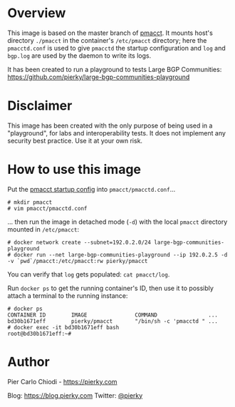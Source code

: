 # Overview

This image is based on the master branch of [pmacct](https://github.com/pmacct/pmacct). It mounts host's directory `./pmacct` in the container's `/etc/pmacct` directory; here the `pmacctd.conf` is used to give `pmacctd` the startup configuration and `log` and `bgp.log` are used by the daemon to write its logs.

It has been created to run a playground to tests Large BGP Communities: https://github.com/pierky/large-bgp-communities-playground

# Disclaimer

This image has been created with the only purpose of being used in a "playground", for labs and interoperability tests. It does not implement any security best practice. Use it at your own risk.

# How to use this image

Put the [pmacct startup config](http://wiki.pmacct.net/OfficialConfigKeys) into `pmacct/pmacctd.conf`...

```
# mkdir pmacct
# vim pmacct/pmacctd.conf
```

... then run the image in detached mode (`-d`) with the local `pmacct` directory mounted in `/etc/pmacct`:

```
# docker network create --subnet=192.0.2.0/24 large-bgp-communities-playground
# docker run --net large-bgp-communities-playground --ip 192.0.2.5 -d -v `pwd`/pmacct:/etc/pmacct:rw pierky/pmacct
```

You can verify that `log` gets populated: `cat pmacct/log`.

Run `docker ps` to get the running container's ID, then use it to possibly attach a terminal to the running instance:

```
# docker ps
CONTAINER ID        IMAGE               COMMAND                ...
bd30b1671eff        pierky/pmacct       "/bin/sh -c 'pmacctd " ...
# docker exec -it bd30b1671eff bash
root@bd30b1671eff:~#
```

# Author

Pier Carlo Chiodi - https://pierky.com

Blog: https://blog.pierky.com Twitter: [@pierky](https://twitter.com/pierky)

